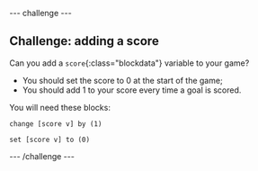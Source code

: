 --- challenge ---
## Challenge: adding a score
Can you add a `score`{:class="blockdata"} variable to your game?

+ You should set the score to 0 at the start of the game;
+ You should add 1 to your score every time a goal is scored.

You will need these blocks:

```blocks
change [score v] by (1)

set [score v] to (0)
```

--- /challenge ---
